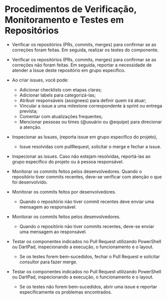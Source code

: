 # Procedimentos de Verificação, Monitoramento e Testes em Repositórios

- Verificar os repositórios (PRs, commits, merges) para confirmar se as correções foram feitas. Em seguida, realizar os testes do componente.

- Verificar os repositórios (PRs, commits, merges) para confirmar se as correções não foram feitas. Em seguida, reportar a necessidade de atender a Issue deste repositório em grupo específico.

- Ao criar issues, você pode:
  - Adicionar checklists com etapas claras;
  - Adicionar labels para categorizá-las;
  - Atribuir responsáveis (assignees) para definir quem irá atuar;
  - Vincular a issue a uma milestone correspondente à sprint ou entrega prevista;
  - Comentar com atualizações frequentes;
  - Mencionar pessoas ou times (@usuário ou @equipe) para direcionar a atenção.

- Inspecionar as Issues, (reporta issue em grupo específico do projeto),
  - Issue resolvidas com pullRequest, solicitar o merge e fechar a issue.

- Inspecionar as issues. Caso não estejam resolvidas, reportá-las ao grupo específico do projeto ou à pessoa responsável.

- Monitorar os commits feitos pelos desenvolvedores. Quando o repositório tiver commits recentes, deve-se verificar com atenção o que foi desenvolvido.

- Monitorar os commits feitos por desenvolvedores.  
  - Quando o repositório não tiver commit recentes deve enviar uma mensagem ao responsável.

- Monitorar os commits feitos pelos desenvolvedores.  
  - Quando o repositório não tiver commits recentes, deve-se enviar uma mensagem ao responsável.

- Testar os componentes indicados no Pull Request utilizando PowerShell ou DartPad, inspecionando a execução, o funcionamento e o layout.  
  - Se os testes forem bem-sucedidos, fechar o Pull Request e solicitar consultor para fazer merge.

- Testar os componentes indicados no Pull Request utilizando PowerShell ou DartPad, inspecionando a execução, o funcionamento e o layout.  
  - Se os testes não forem bem-sucedidos, abrir uma issue e reportar especificamente os problemas encontrados.
